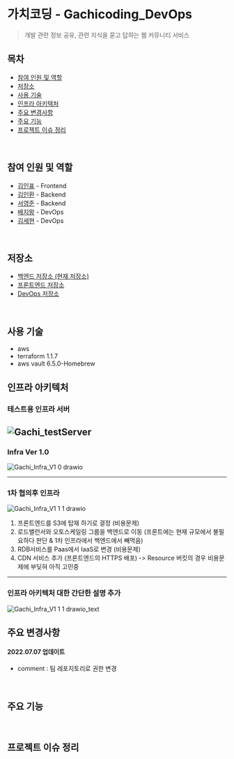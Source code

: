 # 가치코딩 - Gachicoding_DevOps
> 개발 관련 정보 공유, 관련 지식을 묻고 답하는 웹 커뮤니티 서비스 <br>

## 목차
* [참여 인원 및 역할](#참여-인원-및-역할)
* [저장소](#저장소)
* [사용 기술](#사용-기술)
* [인프라 아키텍처](#인프라-아키텍처)
* [주요 변경사항](#주요-변경사항)
* [주요 기능](#주요-기능)
* [프로젝트 이슈 정리](#프로젝트-이슈-정리)

[//]: # (* [프로젝트 관련 내용 정리]&#40;#프로젝트-관련-내용-정리&#41;)
[//]: # (* [서버 구조도]&#40;#서버-구조도&#41;)

<br>

## 참여 인원 및 역할

[//]: # (* 2022년 3월 ~ ing)
* [김인표](https://github.com/kiminpyo) - Frontend
* [김인환](https://github.com/inhwanK) - Backend
* [서영준](https://github.com/95Seo) - Backend
* [배지왕](https://github.com/BAE-JI-WANG) - DevOps
* [김세현](https://github.com/saehyen) - DevOps

<br>

## 저장소
* [백엔드 저장소 (현재 저장소)](https://github.com/inhwanK/gachicoding)
* [프론트엔드 저장소](https://github.com/kiminpyo/gachicoding-front-next)
* [DevOps 저장소](https://github.com/BAE-JI-WANG/gachicoding_DevOps)

<br>

## 사용 기술
* aws
* terraform 1.1.7
* aws vault 6.5.0-Homebrew

[//]: # (<br>)

[//]: # ()
[//]: # (## 서버 구조도)
## 인프라 아키텍처

### 테스트용 인프라 서버
![Gachi_testServer](https://user-images.githubusercontent.com/59479926/177695397-777fa871-d008-4e9e-b627-4b4e4e7ee1ab.png)
---

### Infra Ver 1.0
![Gachi_Infra_V1 0 drawio](https://user-images.githubusercontent.com/59479926/180384108-3abff3c2-0dd9-403b-a683-9a8c60f62db0.png)

--- 
### 1차 협의후 인프라
![Gachi_Infra_V1 1 1 drawio](https://user-images.githubusercontent.com/59479926/180629242-77b8d59f-a88c-4008-a032-43a8b06068ab.png)

1. 프론트엔드를 S3에 탑재 하기로 결정 (비용문제)
2. 로드밸런서와 오토스케일링 그룹을 백엔드로 이동 (프론트에는 현재 규모에서 불필요하다 판단 & 1차 인프라에서 백엔드에서 빼먹음)
3. RDB서비스를 Paas에서 IaaS로 변경 (비용문제)
4. CDN 서비스 추가 (프론트엔드의 HTTPS 배포) -> Resource 버킷의 경우 비용문제에 부딪혀 아직 고민중


---
### 인프라 아키텍처 대한 간단한 설명 추가
![Gachi_Infra_V1 1 1 drawio_text](https://user-images.githubusercontent.com/59479926/184301364-85d3d5d9-1ab5-4eb3-bfb0-38dd5459ba27.png)


## 주요 변경사항

#### 2022.07.07 업데이트 
- comment : 팀 레포지토리로 권한 변경

<br>

## 주요 기능

<br>

## 프로젝트 이슈 정리

